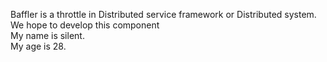 Baffler is a throttle in Distributed service framework or Distributed system.<br>
We hope to develop this component<br>
My name is silent.<br>
My age is 28.
